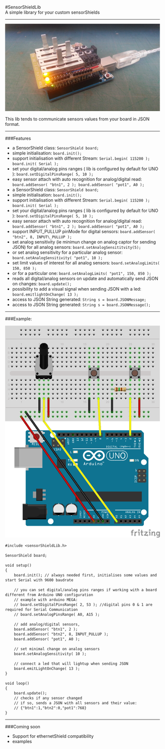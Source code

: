 #SensorShieldLib  
A simple library for your custom sensorShields
___

![SensorShield](SensorShield.jpg)

This lib tends to communicate sensors values from your board in JSON format.  
___
###Features
- a SensorShield class: `SensorShield board;`
- simple initialisation: `board.init();`
- support initialisation with different Stream: `Serial.begin( 115200 ); board.init( Serial );`
- set your digital/analog pins ranges ( lib is configured by default for UNO ): `board.setDigitalPinsRange( 5, 10 );`
- easy sensor attach with auto recognition for analog/digital read: `board.addSensor( "btn1", 2 ); board.addSensor( "pot1", A0 );`
- a SensorShield class: `SensorShield board;`
- simple initialisation: `board.init();`
- support initialisation with different Stream: `Serial.begin( 115200 ); board.init( Serial );`
- set your digital/analog pins ranges ( lib is configured by default for UNO ): `board.setDigitalPinsRange( 5, 10 );`
- easy sensor attach with auto recognition for analog/digital read: `board.addSensor( "btn1", 2 ); board.addSensor( "pot1", A0 );`
- support INPUT\_PULLUP pinMode for digital sensors: `board.addSensor( "btn2", 8, INPUT\_PULLUP );`
- set analog sensitivity (ie minimun change on analog captor for sending JSON) for all analog sensors: `board.setAnalogSensititvity(5);`
- or set analog sensitivity for a particular analog sensor: `board.setAnalogSensitivity( "pot1", 10 );`
- set limit values of interest for all analog sensors: `board.setAnalogLimits( 150, 850 );`
- or for a particular one: `board.setAnalogLimits( "pot1", 150, 850 );`
- reads all digital/analog sensors on update and automatically send JSON on changes: `board.update();`
- possibility to add a visual signal when sending JSON with a led: `board.emitlightOnChange( 13 );`
- access to JSON String generated: `String s = board.JSONMessage;`
- access to JSON String generated: `String s = board.JSONMessage();`

___
###Example:

![Example](SensorShieldLib.png)

```
#include <sensorShieldLib.h>

SensorShield board;

void setup()
{
	board.init(); // always needed first, initialises some values and start Serial with 9600 baudrate
	
	// you can set digital/analog pins ranges if working with a board different from Arduino UNO configuration
	// example with arduino MEGA:
	// board.setDigitalPinsRange( 2, 53 ); //digital pins 0 & 1 are required for Serial Communication
	// board.setAnalogPinsRange( A0, A15 );
 	
 	// add analog/digital sensors, 
	board.addSensor( "btn1", 2 );
	board.addSensor( "btn2", 8, INPUT_PULLUP );
	board.addSensor( "pot1", A0 );
	
	// set minimal change on analog sensors 
	board.setAnalogSensitivity( 10 );
	
	// connect a led that will lightup when sending JSON
	board.emitLightOnChange( 13 );
}

void loop()
{
	board.update(); 
	// checks if any sensor changed 
	// if so, sends a JSON with all sensors and their value:
	// {"btn1":1,"btn2":0,"pot1":768}
}
```

___
###Coming soon
- Support for ethernetShield compatibility
- examples